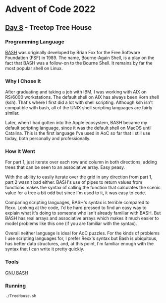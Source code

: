 # Advent of Code 2022
## [Day 8](https://adventofcode.com/2022/day/8) - Treetop Tree House

### Programming Language 

[BASH](https://en.wikipedia.org/wiki/Bash_(Unix_shell)) was originally developed by Brian Fox for the Free Software Foundation (FSF) in 1989.
The name, Bourne-Again Shell, is a play on the fact that BASH was a follow-on to the Bourne Shell.
It remains by far the most popular shell on Linux.

### Why I Chose It

After graduating and taking a job with IBM, I was working with AIX on RS/6000 workstations.
The default shell on AIX has always been Korn shell (ksh).
That's where I first did a lot with shell scripting.
Although ksh isn't compatible with bash, all of the UNIX shell scripting languages are fairly similar.

Later, when I had gotten into the Apple ecosystem, BASH became my default scripting language, since it was the default shell on MacOS until Catalina.
This is the first language I've used in AoC so far that I still use today, both personally and professionally.

### How It Went

For part 1, just iterate over each row and column in both directions, adding trees that can be seen to an associative array.
Easy peasy.

With the ability to easily iterate over the grid in any direction from part 1, part 2 wasn't bad either.
BASH's use of pipes to return values from functions makes the syntax of calling the function that calculates the scenic value for a tree a bit odd but since I'm used to it, it was easy to code.

Comparing scripting languages, BASH's syntax is terrible compared to Rexx.
Looking at the code, I'd be hard pressed to find an easy way to explain what it's doing to someone who isn't already familiar with BASH.
But BASH has real arrays and associative arrays which makes it much easier to model problems like this one (if you are familiar with the syntax).

Overall neither language is ideal for AoC puzzles.
For the kinds of problems I use scripting languages for, I prefer Rexx's syntax but Bash is ubiquitous, has better data structures, and, at this point, I'm familiar enough with the syntax that I can write it pretty quickly.

### Tools

[GNU BASH](https://tiswww.case.edu/php/chet/bash/bashtop.html)

### Running

```
./TreeHouse.sh
```
